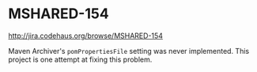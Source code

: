 MSHARED-154
==========
http://jira.codehaus.org/browse/MSHARED-154

Maven Archiver's `pomPropertiesFile` setting was never implemented. This
project is one attempt at fixing this problem.

